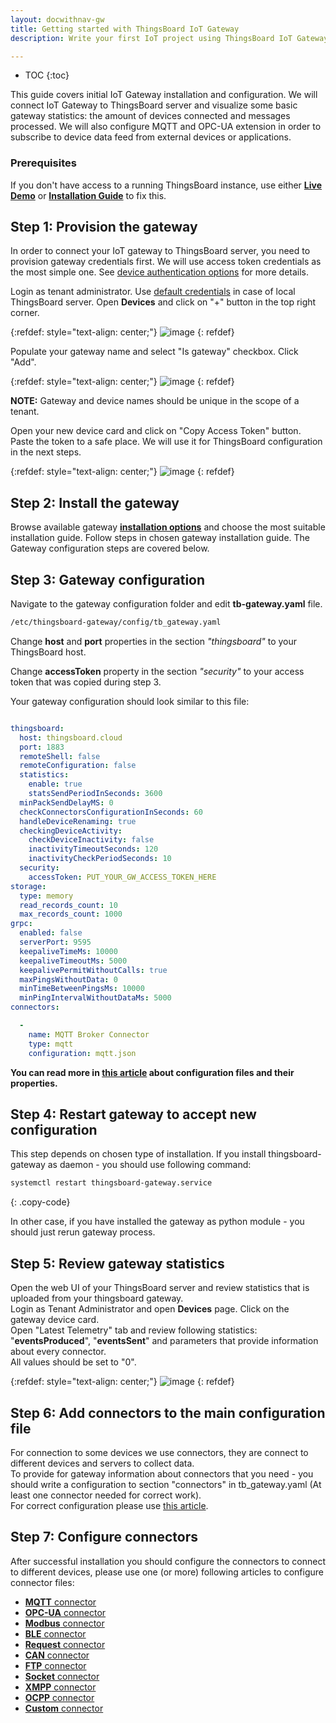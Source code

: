 ```yaml
---
layout: docwithnav-gw
title: Getting started with ThingsBoard IoT Gateway
description: Write your first IoT project using ThingsBoard IoT Gateway

---
```


* TOC
{:toc}

This guide covers initial IoT Gateway installation and configuration.
We will connect IoT Gateway to ThingsBoard server and visualize some basic gateway statistics: the amount of devices connected and messages processed.
We will also configure MQTT and OPC-UA extension in order to subscribe to device data feed from external devices or applications.  


### Prerequisites

If you don't have access to a running ThingsBoard instance, use either [**Live Demo**](https://thingsboard.cloud/signup) or
[**Installation Guide**](/docs/user-guide/install/installation-options/) 
to fix this. 


## Step 1: Provision the gateway

In order to connect your IoT gateway to ThingsBoard server, you need to provision gateway credentials first. We will use access token credentials as the most simple one.
See [device authentication options](/docs/user-guide/device-credentials/) for more details.

Login as tenant administrator. Use [default credentials](/docs/samples/demo-account/#demo-tenant) in case of local ThingsBoard server.
Open **Devices** and click on "+" button in the top right corner.

{:refdef: style="text-align: center;"}
![image](https://img.thingsboard.io/gateway/device-page.png)
{: refdef} 

Populate your gateway name and select "Is gateway" checkbox. Click "Add".

{:refdef: style="text-align: center;"}
![image](https://img.thingsboard.io/gateway/device-add.png)
{: refdef}

**NOTE:** Gateway and device names should be unique in the scope of a tenant.

Open your new device card and click on "Copy Access Token" button. 
Paste the token to a safe place. We will use it for ThingsBoard configuration in the next steps.

{:refdef: style="text-align: center;"}
![image](https://img.thingsboard.io/gateway/device-token.png)
{: refdef} 

## Step 2: Install the gateway

Browse available gateway [**installation options**](/docs/iot-gateway/installation/) and choose the most suitable installation guide.
Follow steps in chosen gateway installation guide. The Gateway configuration steps are covered below.

## Step 3: Gateway configuration

Navigate to the gateway configuration folder and edit **tb-gateway.yaml** file.
```bash
/etc/thingsboard-gateway/config/tb_gateway.yaml
```
  
Change **host** and **port** properties in the section *"thingsboard"* to your ThingsBoard host.

Change **accessToken** property in the section *"security"* to your access token that was copied during step 3.

Your gateway configuration should look similar to this file:

```yaml

thingsboard:
  host: thingsboard.cloud
  port: 1883
  remoteShell: false
  remoteConfiguration: false
  statistics:
    enable: true
    statsSendPeriodInSeconds: 3600
  minPackSendDelayMS: 0
  checkConnectorsConfigurationInSeconds: 60
  handleDeviceRenaming: true
  checkingDeviceActivity:
    checkDeviceInactivity: false
    inactivityTimeoutSeconds: 120
    inactivityCheckPeriodSeconds: 10
  security:
    accessToken: PUT_YOUR_GW_ACCESS_TOKEN_HERE
storage:
  type: memory
  read_records_count: 10
  max_records_count: 1000
grpc:
  enabled: false
  serverPort: 9595
  keepaliveTimeMs: 10000
  keepaliveTimeoutMs: 5000
  keepalivePermitWithoutCalls: true
  maxPingsWithoutData: 0
  minTimeBetweenPingsMs: 10000
  minPingIntervalWithoutDataMs: 5000
connectors:

  -
    name: MQTT Broker Connector
    type: mqtt
    configuration: mqtt.json

```

**You can read more in [this article](/docs/iot-gateway/configuration/) about configuration files and their properties.**  

## Step 4: Restart gateway to accept new configuration

This step depends on chosen type of installation. If you install thingsboard-gateway as daemon - you should use following command:  
```bash
systemctl restart thingsboard-gateway.service
```
{: .copy-code}

In other case, if you have installed the gateway as python module - you should just rerun gateway process.   

## Step 5: Review gateway statistics

Open the web UI of your ThingsBoard server and review statistics that is uploaded from your thingsboard gateway.  
Login as Tenant Administrator and open **Devices** page. Click on the gateway device card.   
Open "Latest Telemetry" tab and review following statistics: "**eventsProduced**", "**eventsSent**" and parameters that provide information about every connector.  
All values should be set to "0".

{:refdef: style="text-align: center;"}
![image](https://img.thingsboard.io/gateway/review-gateway-statistics.png)
{: refdef}

## Step 6: Add connectors to the main configuration file 
 
For connection to some devices we use connectors, they are connect to different devices and servers to collect data.  
To provide for gateway information about connectors that you need - you should write a configuration to section "connectors" in tb_gateway.yaml (At least one connector needed for correct work).  
For correct configuration please use [this article](/docs/iot-gateway/configuration/#section-connectors).  
 
## Step 7: Configure connectors

After successful installation you should configure the connectors to connect to different devices, please use one (or more) following articles to configure connector files:  
 - [**MQTT** connector](/docs/iot-gateway/config/mqtt/)
 - [**OPC-UA** connector](/docs/iot-gateway/config/opc-ua/)
 - [**Modbus** connector](/docs/iot-gateway/config/modbus/)
 - [**BLE** connector](/docs/iot-gateway/config/ble/)
 - [**Request** connector](/docs/iot-gateway/config/request/)
 - [**CAN** connector](/docs/iot-gateway/config/can/)
 - [**FTP** connector](/docs/iot-gateway/config/ftp/)
 - [**Socket** connector](/docs/iot-gateway/config/socket/)
 - [**XMPP** connector](/docs/iot-gateway/config/xmpp/)
 - [**OCPP** connector](/docs/iot-gateway/config/ocpp/)
 - [**Custom** connector](/docs/iot-gateway/custom/)
